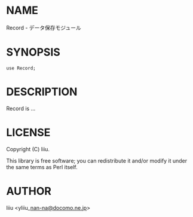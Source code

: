 # NAME

Record - データ保存モジュール

# SYNOPSIS

    use Record;

# DESCRIPTION

Record is ...

# LICENSE

Copyright (C) liiu.

This library is free software; you can redistribute it and/or modify
it under the same terms as Perl itself.

# AUTHOR

liiu &lt;yliiu\_nan-na@docomo.ne.jp>
